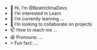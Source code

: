 - 👋 Hi, I’m @BeatrizlimaDevs
- 👀 I’m interested in Learn 
- 🌱 I’m currently learning ...
- 💞️ I’m looking to collaborate on projects
- 📫 How to reach me ...
- 😄 Pronouns: ...
- ⚡ Fun fact: ...

<!---
BeatrizlimaDevs/BeatrizlimaDevs is a ✨ special ✨ repository because its `README.md` (this file) appears on your GitHub profile.
You can click the Preview link to take a look at your changes.
--->
